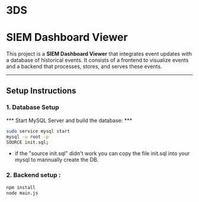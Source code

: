 # 3DS

# SIEM Dashboard Viewer

This project is a **SIEM Dashboard Viewer** that integrates event updates with a database of historical events. It consists of a frontend to visualize events and a backend that processes, stores, and serves these events.

---
## Setup Instructions

### 1. Database Setup

*** Start MySQL Server and build the database:  *** 
```bash
sudo service mysql start
mysql -u root -p 
SOURCE init.sql;
``` 
- if the "source init.sql" didn't work you can copy the file init.sql into your mysql to mannually create the DB.

### 2. Backend setup : 
```bash
npm install
node main.js
``` 
